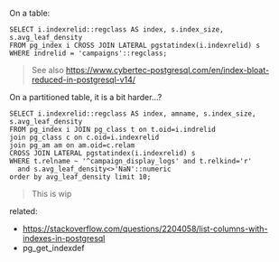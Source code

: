 On a table:

```
SELECT i.indexrelid::regclass AS index, s.index_size, s.avg_leaf_density
FROM pg_index i CROSS JOIN LATERAL pgstatindex(i.indexrelid) s
WHERE indrelid = 'campaigns'::regclass;
```

> See also https://www.cybertec-postgresql.com/en/index-bloat-reduced-in-postgresql-v14/

On a partitioned table, it is a bit harder...?

```
SELECT i.indexrelid::regclass AS index, amname, s.index_size, s.avg_leaf_density
FROM pg_index i JOIN pg_class t on t.oid=i.indrelid
join pg_class c on c.oid=i.indexrelid
join pg_am am on am.oid=c.relam
CROSS JOIN LATERAL pgstatindex(i.indexrelid) s
WHERE t.relname ~ '^campaign_display_logs' and t.relkind='r' 
  and s.avg_leaf_density<>'NaN'::numeric
order by avg_leaf_density limit 10;
```

> This is wip

related:

* https://stackoverflow.com/questions/2204058/list-columns-with-indexes-in-postgresql
* pg_get_indexdef
